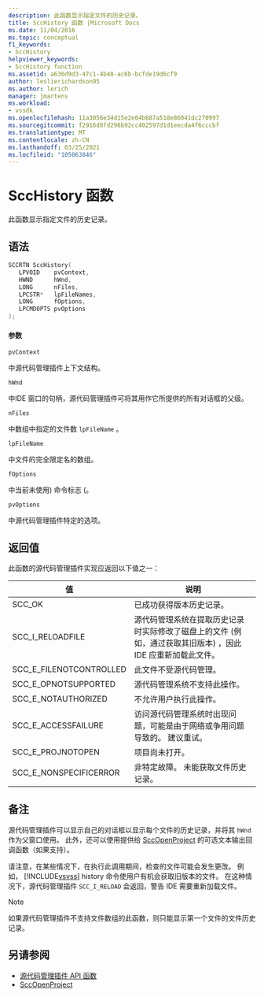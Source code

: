 ```yaml
---
description: 此函数显示指定文件的历史记录。
title: SccHistory 函数 |Microsoft Docs
ms.date: 11/04/2016
ms.topic: conceptual
f1_keywords:
- SccHistory
helpviewer_keywords:
- SccHistory function
ms.assetid: a636d9d3-47c1-4b48-ac6b-bcfde19d6cf9
author: leslierichardson95
ms.author: lerich
manager: jmartens
ms.workload:
- vssdk
ms.openlocfilehash: 11a3056e34d15e2e04b687a518e86041dc270997
ms.sourcegitcommit: f2916d8fd296b92cc402597d1d1eecda4f6cccbf
ms.translationtype: MT
ms.contentlocale: zh-CN
ms.lasthandoff: 03/25/2021
ms.locfileid: "105063846"
---
```

# <a name="scchistory-function"></a>SccHistory 函数
此函数显示指定文件的历史记录。

## <a name="syntax"></a>语法

```cpp
SCCRTN SccHistory(
   LPVOID    pvContext,
   HWND      hWnd,
   LONG      nFiles,
   LPCSTR*   lpFileNames,
   LONG      fOptions,
   LPCMDOPTS pvOptions
);
```

#### <a name="parameters"></a>参数
 `pvContext`

中源代码管理插件上下文结构。

 `hWnd`

中IDE 窗口的句柄，源代码管理插件可将其用作它所提供的所有对话框的父级。

 `nFiles`

中数组中指定的文件数 `lpFileName` 。

 `lpFileName`

中文件的完全限定名的数组。

 `fOptions`

中当前未使用) 命令标志 (。

 `pvOptions`

中源代码管理插件特定的选项。

## <a name="return-value"></a>返回值
 此函数的源代码管理插件实现应返回以下值之一：

|值|说明|
|-----------|-----------------|
|SCC_OK|已成功获得版本历史记录。|
|SCC_I_RELOADFILE|源代码管理系统在提取历史记录时实际修改了磁盘上的文件 (例如，通过获取其旧版本) ，因此 IDE 应重新加载此文件。|
|SCC_E_FILENOTCONTROLLED|此文件不受源代码管理。|
|SCC_E_OPNOTSUPPORTED|源代码管理系统不支持此操作。|
|SCC_E_NOTAUTHORIZED|不允许用户执行此操作。|
|SCC_E_ACCESSFAILURE|访问源代码管理系统时出现问题，可能是由于网络或争用问题导致的。 建议重试。|
|SCC_E_PROJNOTOPEN|项目尚未打开。|
|SCC_E_NONSPECIFICERROR|非特定故障。 未能获取文件历史记录。|

## <a name="remarks"></a>备注
 源代码管理插件可以显示自己的对话框以显示每个文件的历史记录，并将其 `hWnd` 作为父窗口使用。 此外，还可以使用提供给 [SccOpenProject](../extensibility/sccopenproject-function.md) 的可选文本输出回调函数（如果支持）。

 请注意，在某些情况下，在执行此调用期间，检查的文件可能会发生更改。 例如， [!INCLUDE[vsvss](../extensibility/includes/vsvss_md.md)] history 命令使用户有机会获取旧版本的文件。 在这种情况下，源代码管理插件 `SCC_I_RELOAD` 会返回，警告 IDE 需要重新加载文件。

> [!NOTE]
> 如果源代码管理插件不支持文件数组的此函数，则只能显示第一个文件的文件历史记录。

## <a name="see-also"></a>另请参阅
- [源代码管理插件 API 函数](../extensibility/source-control-plug-in-api-functions.md)
- [SccOpenProject](../extensibility/sccopenproject-function.md)
